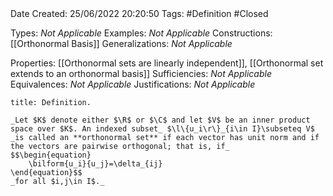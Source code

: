 <br />
<br />

Date Created: 25/06/2022 20:20:50
Tags: #Definition #Closed

Types: _Not Applicable_
Examples: _Not Applicable_
Constructions: [[Orthonormal Basis]]
Generalizations: _Not Applicable_

Properties: [[Orthonormal sets are linearly independent]], [[Orthonormal set extends to an orthonormal basis]]
Sufficiencies: _Not Applicable_
Equivalences: _Not Applicable_
Justifications: _Not Applicable_

``` ad-Definition
title: Definition.

_Let $K$ denote either $\R$ or $\C$ and let $V$ be an inner product space over $K$. An indexed subset_ $\l\{u_i\r\}_{i\in I}\subseteq V$ _is called an **orthonormal set** if each vector has unit norm and if the vectors are pairwise orthogonal; that is, if_
$$\begin{equation}
    \bilform{u_i}{u_j}=\delta_{ij}
\end{equation}$$
_for all $i,j\in I$._

```
